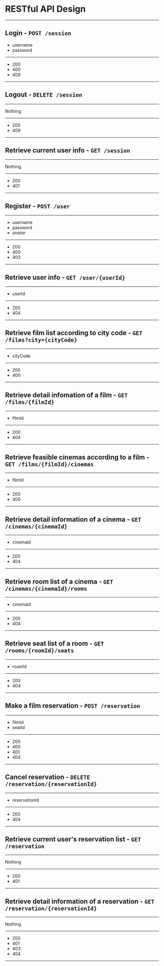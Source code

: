 # RESTful API Design

---

## Login - `POST /session`

- username
- password

---

- 200
- 400
- 409

---

## Logout - `DELETE /session`

---

Nothing

---

- 200
- 409

---

## Retrieve current user info - `GET /session`

---

Nothing

---

- 200
- 401

---

## Register - `POST /user`

---

- username
- password
- *avatar*

---

- 200
- 400
- 403

---

## Retrieve user info - `GET /user/{userId}`

---

- userId

---

- 200
- 404

---

## Retrieve film list according to city code - `GET /films?city={cityCode}`

---

- cityCode

---

- 200
- 400

---

## Retrieve detail infomation of a film - `GET /films/{filmId}`

--- 

- filmId

---

- 200
- 404

---

## Retrieve feasible cinemas according to a film - `GET /films/{filmId}/cinemas`

--- 

- filmId

---

- 200
- 400

---

## Retrieve detail information of a cinema - `GET /cinemas/{cinemaId}`

---

- cinemaId

---

- 200
- 404

---

## Retrieve room list of a cinema - `GET /cinemas/{cinemaId}/rooms`

---

- cinemaId

---

- 200
- 404

---

## Retrieve seat list of a room - `GET /rooms/{roomId}/seats`

---

- roomId

---

- 200
- 404

---

## Make a film reservation - `POST /reservation`

---

- filmId
- seatId

---

- 200
- 400
- 401
- 404

---

## Cancel reservation - `DELETE /reservation/{reservationId}`

---

- reservationId

---

- 200
- 404

---

## Retrieve current user's reservation list - `GET /reservation`

---

Nothing

---

- 200
- 401

---

##  Retrieve detail information of a reservation - `GET /reservation/{reservationId}`

---

Nothing

---

- 200
- 401
- 403
- 404

---

